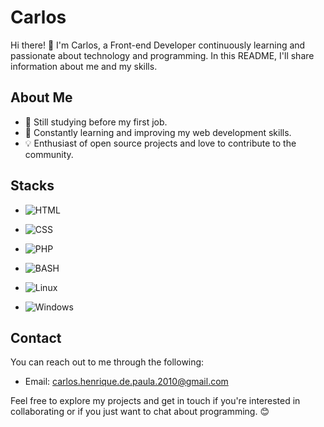 # Carlos

Hi there! 👋 I'm Carlos, a Front-end Developer continuously learning and passionate about technology and programming. In this README, I'll share information about me and my skills.

## About Me

- 💼 Still studying before my first job.
- 🌱 Constantly learning and improving my web development skills.
- 💡 Enthusiast of open source projects and love to contribute to the community.

## Stacks

- ![HTML](https://img.shields.io/badge/-HTML-E34F26?style=flat&logo=html5&logoColor=white)

- ![CSS](https://img.shields.io/badge/-CSS-1572B6?style=flat&logo=css3&logoColor=white)

- ![PHP](https://img.shields.io/badge/-PHP-777BB4?style=flat&logo=php&logoColor=white)

- ![BASH](https://img.shields.io/badge/-BASH-4EAA25?style=flat&logo=gnu-bash&logoColor=white)

- ![Linux](https://img.shields.io/badge/-Linux-FCC624?style=flat&logo=linux&logoColor=black)

- ![Windows](https://img.shields.io/badge/-Windows-0078D6?style=flat&logo=windows&logoColor=white)

## Contact

You can reach out to me through the following:

- Email: carlos.henrique.de.paula.2010@gmail.com

Feel free to explore my projects and get in touch if you're interested in collaborating or if you just want to chat about programming. 😊
